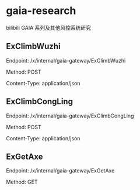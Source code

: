 # gaia-research
bilibili GAIA 系列及其他风控系统研究

## ExClimbWuzhi

Endpoint: /x/internal/gaia-gateway/ExClimbWuzhi

Method: POST

Content-Type: application/json

## ExClimbCongLing

Endpoint: /x/internal/gaia-gateway/ExClimbCongLing

Method: POST

Content-Type: application/json

## ExGetAxe

Endpoint: /x/internal/gaia-gateway/ExGetAxe

Method: GET
